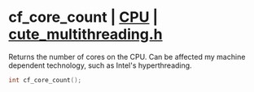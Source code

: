 # cf_core_count | [CPU](https://github.com/RandyGaul/cute_framework/blob/master/docs/CPU/README.md) | [cute_multithreading.h](https://github.com/RandyGaul/cute_framework/blob/master/include/cute_multithreading.h)

Returns the number of cores on the CPU. Can be affected my machine dependent technology, such as Intel's hyperthreading.

```cpp
int cf_core_count();
```

